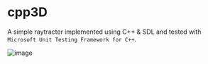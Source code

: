 # cpp3D

A simple raytracter implemented using C++ & SDL and tested with `Microsoft Unit Testing Framework for C++`.

![image](https://github.com/ryanennns/cpp3D/assets/89048358/abf0d9f1-bb18-4bc3-b717-a4aa9a7a0567)

